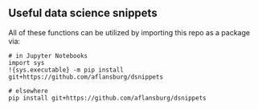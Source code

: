 ## Useful data science snippets

All of these functions can be utilized by importing this repo as a package via:

```
# in Jupyter Notebooks
import sys
!{sys.executable} -m pip install git+https://github.com/aflansburg/dsnippets

# elsewhere
pip install git+https://github.com/aflansburg/dsnippets
```
